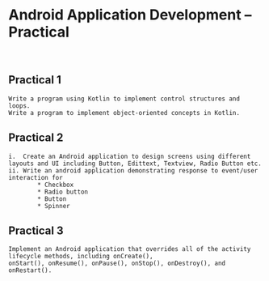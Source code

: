<h1>Android Application Development – Practical</h1>
<br>

## Practical 1

    Write a program using Kotlin to implement control structures and loops.
    Write a program to implement object-oriented concepts in Kotlin.

## Practical 2

    i.  Create an Android application to design screens using different layouts and UI including Button, Edittext, Textview, Radio Button etc.
    ii. Write an android application demonstrating response to event/user interaction for
            * Checkbox
            * Radio button
            * Button
            * Spinner

## Practical 3

    Implement an Android application that overrides all of the activity lifecycle methods, including onCreate(), 
    onStart(), onResume(), onPause(), onStop(), onDestroy(), and onRestart().



